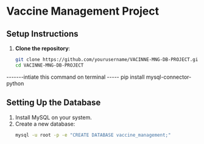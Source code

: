 
# Vaccine Management Project

## Setup Instructions

1. **Clone the repository**:
   ```bash
   git clone https://github.com/yourusername/VACINNE-MNG-DB-PROJECT.git
   cd VACINNE-MNG-DB-PROJECT
-------intiate this command on terminal  -----
pip install mysql-connector-python



## Setting Up the Database

1. Install MySQL on your system.
2. Create a new database:
   ```sh
   mysql -u root -p -e "CREATE DATABASE vaccine_management;"


